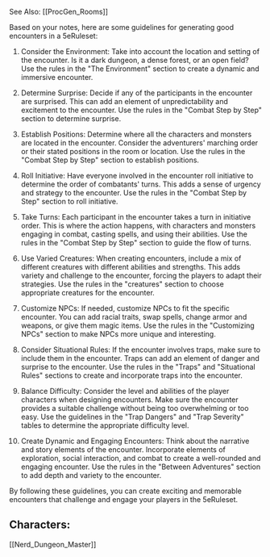 See Also: [[ProcGen_Rooms]]

Based on your notes, here are some guidelines for generating good encounters in a 5eRuleset:

1. Consider the Environment: Take into account the location and setting of the encounter. Is it a dark dungeon, a dense forest, or an open field? Use the rules in the "The Environment" section to create a dynamic and immersive encounter.

2. Determine Surprise: Decide if any of the participants in the encounter are surprised. This can add an element of unpredictability and excitement to the encounter. Use the rules in the "Combat Step by Step" section to determine surprise.

3. Establish Positions: Determine where all the characters and monsters are located in the encounter. Consider the adventurers' marching order or their stated positions in the room or location. Use the rules in the "Combat Step by Step" section to establish positions.

4. Roll Initiative: Have everyone involved in the encounter roll initiative to determine the order of combatants' turns. This adds a sense of urgency and strategy to the encounter. Use the rules in the "Combat Step by Step" section to roll initiative.

5. Take Turns: Each participant in the encounter takes a turn in initiative order. This is where the action happens, with characters and monsters engaging in combat, casting spells, and using their abilities. Use the rules in the "Combat Step by Step" section to guide the flow of turns.

6. Use Varied Creatures: When creating encounters, include a mix of different creatures with different abilities and strengths. This adds variety and challenge to the encounter, forcing the players to adapt their strategies. Use the rules in the "creatures" section to choose appropriate creatures for the encounter.

7. Customize NPCs: If needed, customize NPCs to fit the specific encounter. You can add racial traits, swap spells, change armor and weapons, or give them magic items. Use the rules in the "Customizing NPCs" section to make NPCs more unique and interesting.

8. Consider Situational Rules: If the encounter involves traps, make sure to include them in the encounter. Traps can add an element of danger and surprise to the encounter. Use the rules in the "Traps" and "Situational Rules" sections to create and incorporate traps into the encounter.

9. Balance Difficulty: Consider the level and abilities of the player characters when designing encounters. Make sure the encounter provides a suitable challenge without being too overwhelming or too easy. Use the guidelines in the "Trap Dangers" and "Trap Severity" tables to determine the appropriate difficulty level.

10. Create Dynamic and Engaging Encounters: Think about the narrative and story elements of the encounter. Incorporate elements of exploration, social interaction, and combat to create a well-rounded and engaging encounter. Use the rules in the "Between Adventures" section to add depth and variety to the encounter.

By following these guidelines, you can create exciting and memorable encounters that challenge and engage your players in the 5eRuleset.

## Characters:

[[Nerd_Dungeon_Master]]